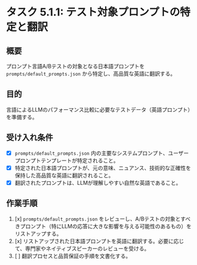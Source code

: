 # タスク 5.1.1: テスト対象プロンプトの特定と翻訳

## 概要

プロンプト言語A/Bテストの対象となる日本語プロンプトを `prompts/default_prompts.json` から特定し、高品質な英語に翻訳する。

## 目的

言語によるLLMのパフォーマンス比較に必要なテストデータ（英語プロンプト）を準備する。

## 受け入れ条件

*   [x] `prompts/default_prompts.json` 内の主要なシステムプロンプト、ユーザープロンプトテンプレートが特定されること。
*   [x] 特定された日本語プロンプトが、元の意味、ニュアンス、技術的な正確性を保持した高品質な英語に翻訳されること。
*   [x] 翻訳されたプロンプトは、LLMが理解しやすい自然な英語であること。

## 作業手順

1.  [x] `prompts/default_prompts.json` をレビューし、A/Bテストの対象とすべきプロンプト（特にLLMの応答に大きな影響を与える可能性のあるもの）をリストアップする。
2.  [x] リストアップされた日本語プロンプトを英語に翻訳する。必要に応じて、専門家やネイティブスピーカーのレビューを受ける。
3.  [ ] 翻訳プロセスと品質保証の手順を文書化する。
